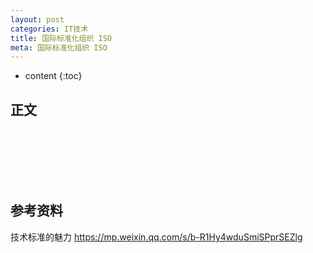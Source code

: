 ```yaml
---
layout: post
categories: IT技术
title: 国际标准化组织 ISO
meta: 国际标准化组织 ISO
---
```

* content
{:toc}
  
## 正文





<br/><br/><br/><br/><br/>
## 参考资料

技术标准的魅力 <https://mp.weixin.qq.com/s/b-R1Hy4wduSmiSPprSEZlg>




